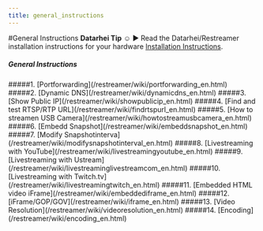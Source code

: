 ```yaml
---
title: general_instructions
---
```

#General Instructions
**Datarhei Tip** ☺ ► Read the Datarhei/Restreamer installation instructions for your hardware [Installation Instructions](/restreamer/wiki/installation_en.html).  
<h5>General Instructions</h5>
#####1. [Portforwarding](/restreamer/wiki/portforwarding_en.html) 
#####2. [Dynamic DNS](/restreamer/wiki/dynamicdns_en.html)  
#####3. [Show Public IP](/restreamer/wiki/showpublicip_en.html)  
#####4. [Find and test RTSP/RTP URL](/restreamer/wiki/findrtspurl_en.html)  
#####5. [How to streamen USB Camera](/restreamer/wiki/howtostreamusbcamera_en.html)  
#####6. [Embedd Snapshot](/restreamer/wiki/embeddsnapshot_en.html)  
#####7. [Modify Snapshotinterva](/restreamer/wiki/modifysnapshotinterval_en.html)  
#####8. [Livestreaming with YouTube](/restreamer/wiki/livestreamingyoutube_en.html)
#####9. [Livestreaming with Ustream](/restreamer/wiki/livestreaminglivestreamcom_en.html)  
#####10. [Livestreaming with Twitch.tv](/restreamer/wiki/livestreamingtwitch_en.html) 
#####11. [Embedded HTML video iFrame](/restreamer/wiki/embeddediframe_en.html)  
#####12. [iFrame/GOP/GOV](/restreamer/wiki/iframe_en.html)  
#####13. [Video Resolution](/restreamer/wiki/videoresolution_en.html) 
#####14. [Encoding](/restreamer/wiki/encoding_en.html)